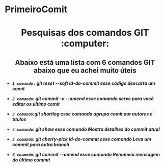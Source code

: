 # PrimeiroComit
<h1 align="center">Pesquisas dos comandos GIT :computer:
<h2 align="center">Abaixo está uma lista com 6 comandos GIT abaixo que eu achei muito úteis   
<h5>

   - `1 comando` : git reset --soft id-do-commit esse código descarta um comit
     
 - `2 comando`: git commit -v --amend esse comando serve para você editar os ultimo comit 


- `3 comando`:git shortlog esse comando agrupa comit por autores e titulos 

- `4 comando`: git show esse comando Mostra detalhes do commit atual	

- `5 comando`: git cherry-pick id-do-commit esse comando Leva um commit para outra branch	

- `6 coamndo`: git commit --amend esse comando Renomeia mensagem do último commit

